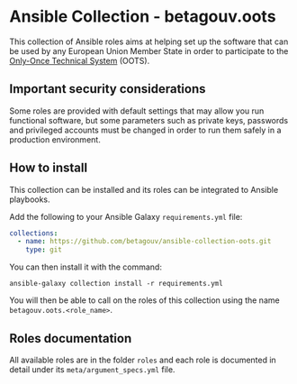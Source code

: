 # Ansible Collection - betagouv.oots

This collection of Ansible roles aims at helping set up the software that can be
used by any European Union Member State in order to participate to the
[Only-Once Technical
System](https://ec.europa.eu/digital-building-blocks/sites/display/OOTS/About+OOTS)
(OOTS).

## Important security considerations

Some roles are provided with default settings that may allow you run functional
software, but some parameters such as private keys, passwords and privileged
accounts must be changed in order to run them safely in a production
environment.

## How to install

This collection can be installed and its roles can be integrated to Ansible
playbooks.

Add the following to your Ansible Galaxy `requirements.yml` file:

```yaml
collections:
  - name: https://github.com/betagouv/ansible-collection-oots.git
    type: git
```

You can then install it with the command:

    ansible-galaxy collection install -r requirements.yml

You will then be able to call on the roles of this collection using the name
`betagouv.oots.<role_name>`.

## Roles documentation

All available roles are in the folder `roles` and each role is documented in
detail under its `meta/argument_specs.yml` file.
